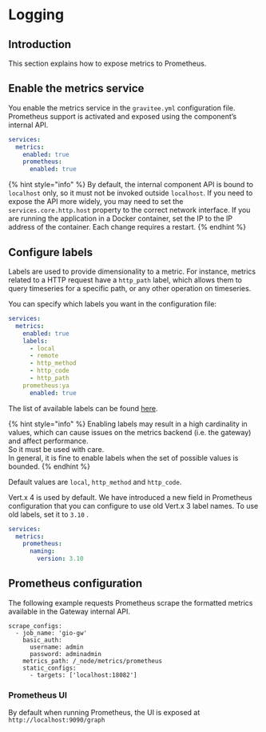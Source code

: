 # Logging

## Introduction

This section explains how to expose metrics to Prometheus.

## Enable the metrics service

You enable the metrics service in the `gravitee.yml` configuration file. Prometheus support is activated and exposed using the component’s internal API.

```yaml
services:
  metrics:
    enabled: true
    prometheus:
      enabled: true
```

{% hint style="info" %}
By default, the internal component API is bound to `localhost` only, so it must not be invoked outside `localhost`. If you need to expose the API more widely, you may need to set the `services.core.http.host` property to the correct network interface. If you are running the application in a Docker container, set the IP to the IP address of the container. Each change requires a restart.
{% endhint %}

## Configure labels

Labels are used to provide dimensionality to a metric. For instance, metrics related to a HTTP request have a `http_path` label, which allows them to query timeseries for a specific path, or any other operation on timeseries.

You can specify which labels you want in the configuration file:

```yaml
services:
  metrics:
    enabled: true
    labels:
      - local
      - remote
      - http_method
      - http_code
      - http_path
    prometheus:ya
      enabled: true
```

The list of available labels can be found [here](https://Vertx.io/docs/apidocs/io/Vertx/micrometer/Label.html).

{% hint style="info" %}
Enabling labels may result in a high cardinality in values, which can cause issues on the metrics backend (i.e. the gateway) and affect performance.\
So it must be used with care.\
In general, it is fine to enable labels when the set of possible values is bounded.
{% endhint %}

Default values are `local`, `http_method` and `http_code`.

Vert.x 4 is used by default. We have introduced a new field in Prometheus configuration that you can configure to use old Vert.x 3 label names. To use old labels, set it to `3.10` .

```yaml
services:
  metrics:
    prometheus:
      naming:
        version: 3.10
```

## Prometheus configuration

The following example requests Prometheus scrape the formatted metrics available in the Gateway internal API.

```
scrape_configs:
  - job_name: 'gio-gw'
    basic_auth:
      username: admin
      password: adminadmin
    metrics_path: /_node/metrics/prometheus
    static_configs:
      - targets: ['localhost:18082']
```

### Prometheus UI

By default when running Prometheus, the UI is exposed at `http://localhost:9090/graph`
